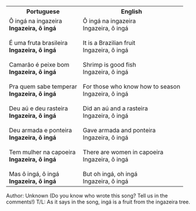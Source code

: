 <table class="capoeira-table">
    <tr class="header-row">
        <th>Portuguese</th>
        <th>English</th>
    </tr>
    <tr>
        <td>Ô ingá na ingazeira<br>
        <strong>Ingazeira, ô ingá</strong><br>
        <br>
        É uma fruta brasileira<br>
        <strong>Ingazeira, ô ingá</strong><br>
        <br>
        Camarão é peixe bom<br>
        <strong>Ingazeira, ô ingá</strong><br>
        <br>
        Pra quem sabe temperar<br>
        <strong>Ingazeira, ô ingá</strong><br>
        <br>
        Deu aú e deu rasteira<br>
        <strong>Ingazeira, ô ingá</strong><br>
        <br>
        Deu armada e ponteira<br>
        <strong>Ingazeira, ô ingá</strong><br>
        <br>
        Tem mulher na capoeira<br>
        <strong>Ingazeira, ô ingá</strong><br>
        <br>
        Mas ô ingá, ô ingá<br>
        <strong>Ingazeira, ô ingá</strong></td>
        <td>Ô ingá na ingazeira<br>
        Ingazeira, ô ingá<br>
        <br>
        It is a Brazilian fruit<br>
        Ingazeira, ô ingá<br>
        <br>
        Shrimp is good fish<br>
        Ingazeira, ô ingá<br>
        <br>
        For those who know how to season<br>
        Ingazeira, ô ingá<br>
        <br>
        Did an aú and a rasteira<br>
        Ingazeira, ô ingá<br>
        <br>
        Gave armada and ponteira<br>
        Ingazeira, ô ingá<br>
        <br>
        There are women in capoeira<br>
        Ingazeira, ô ingá<br>
        <br>
        But oh ingá, oh ingá<br>
        Ingazeira, ô ingá</td>
    </tr>
</table>

<figcaption>
Author: Unknown (Do you know who wrote this song? Tell us in the comments!)  
T/L: As it says in the song, ingá is a fruit from the ingazeira tree.
</figcaption>